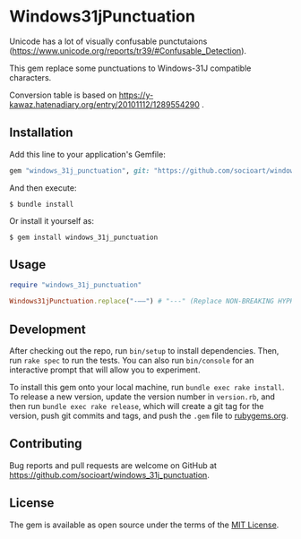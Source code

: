 # Windows31jPunctuation

Unicode has a lot of visually confusable punctutaions (https://www.unicode.org/reports/tr39/#Confusable_Detection).

This gem replace some punctuations to Windows-31J compatible characters.

Conversion table is based on https://y-kawaz.hatenadiary.org/entry/20101112/1289554290 .

## Installation

Add this line to your application's Gemfile:

```ruby
gem "windows_31j_punctuation", git: "https://github.com/socioart/windows_31j_punctuation", tag: "v0.1.0"
```

And then execute:

    $ bundle install

Or install it yourself as:

    $ gem install windows_31j_punctuation

## Usage

```ruby
require "windows_31j_punctuation"

Windows31jPunctuation.replace("‑‒–") # "---" (Replace NON-BREAKING HYPHEN, FIGURE DASH, EN DASH to HYPHEN MINUS)
```

## Development

After checking out the repo, run `bin/setup` to install dependencies. Then, run `rake spec` to run the tests. You can also run `bin/console` for an interactive prompt that will allow you to experiment.

To install this gem onto your local machine, run `bundle exec rake install`. To release a new version, update the version number in `version.rb`, and then run `bundle exec rake release`, which will create a git tag for the version, push git commits and tags, and push the `.gem` file to [rubygems.org](https://rubygems.org).

## Contributing

Bug reports and pull requests are welcome on GitHub at https://github.com/socioart/windows_31j_punctuation.


## License

The gem is available as open source under the terms of the [MIT License](https://opensource.org/licenses/MIT).
